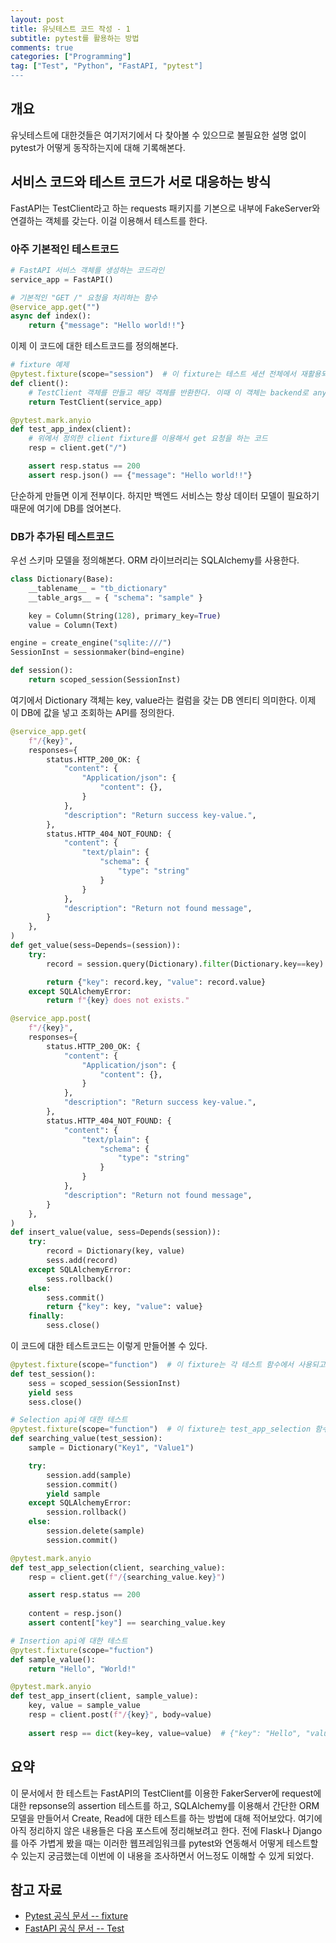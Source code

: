 ```yaml
---
layout: post
title: 유닛테스트 코드 작성 - 1
subtitle: pytest를 활용하는 방법
comments: true
categories: ["Programming"]
tag: ["Test", "Python", "FastAPI, "pytest"]
---
```


## 개요

유닛테스트에 대한것들은 여기저기에서 다 찾아볼 수 있으므로 불필요한 설명 없이 pytest가 어떻게 동작하는지에 대해 기록해본다.

## 서비스 코드와 테스트 코드가 서로 대응하는 방식

FastAPI는 TestClient라고 하는 requests 패키지를 기본으로 내부에 FakeServer와 연결하는 객체를 갖는다. 이걸 이용해서 테스트를 한다.

### 아주 기본적인 테스트코드

``` python
# FastAPI 서비스 객체를 생성하는 코드라인
service_app = FastAPI()

# 기본적인 "GET /" 요청을 처리하는 함수
@service_app.get("")
async def index():
    return {"message": "Hello world!!"}
```

이제 이 코드에 대한 테스트코드를 정의해본다.

``` python
# fixture 예제
@pytest.fixture(scope="session")  # 이 fixture는 테스트 세션 전체에서 재활용되어야 하므로, scope="session"으로 fixture 파라미터를 지정한다.
def client():
    # TestClient 객체를 만들고 해당 객체를 반환한다. 이때 이 객체는 backend로 anyio 패키지를 사용한다. 이 비동기 패키지를 정의하는 파라미터는 asyncio, trio 등으로 선언할수있다.
    return TestClient(service_app)

@pytest.mark.anyio
def test_app_index(client):
    # 위에서 정의한 client fixture를 이용해서 get 요청을 하는 코드
    resp = client.get("/")

    assert resp.status == 200
    assert resp.json() == {"message": "Hello world!!"}
```

단순하게 만들면 이게 전부이다. 하지만 백엔드 서비스는 항상 데이터 모델이 필요하기 때문에 여기에 DB를 얹어본다.

### DB가 추가된 테스트코드

우선 스키마 모델을 정의해본다. ORM 라이브러리는 SQLAlchemy를 사용한다.

``` python
class Dictionary(Base):
    __tablename__ = "tb_dictionary"
    __table_args__ = { "schema": "sample" }

    key = Column(String(128), primary_key=True)
    value = Column(Text)

engine = create_engine("sqlite:///")
SessionInst = sessionmaker(bind=engine)

def session():
    return scoped_session(SessionInst)
```

여기에서 Dictionary 객체는 key, value라는 컬럼을 갖는 DB 엔티티 의미한다. 이제 이 DB에 값을 넣고 조회하는 API를 정의한다.

``` python
@service_app.get(
    f"/{key}", 
    responses={
        status.HTTP_200_OK: {
            "content": {
                "Application/json": {
                    "content": {},
                }
            },
            "description": "Return success key-value.",
        },
        status.HTTP_404_NOT_FOUND: {
            "content": {
                "text/plain": {
                    "schema": {
                        "type": "string"
                    }
                }
            },
            "description": "Return not found message",
        }
    },
)
def get_value(sess=Depends=(session)):
    try:
        record = session.query(Dictionary).filter(Dictionary.key==key).first()

        return {"key": record.key, "value": record.value}
    except SQLAlchemyError:
        return f"{key} does not exists." 

@service_app.post(
    f"/{key}", 
    responses={
        status.HTTP_200_OK: {
            "content": {
                "Application/json": {
                    "content": {},
                }
            },
            "description": "Return success key-value.",
        },
        status.HTTP_404_NOT_FOUND: {
            "content": {
                "text/plain": {
                    "schema": {
                        "type": "string"
                    }
                }
            },
            "description": "Return not found message",
        }
    },
)
def insert_value(value, sess=Depends(session)):
    try:
        record = Dictionary(key, value)
        sess.add(record)
    except SQLAlchemyError:
        sess.rollback()
    else:
        sess.commit()
        return {"key": key, "value": value}
    finally:
        sess.close()
```

이 코드에 대한 테스트코드는 이렇게 만들어볼 수 있다.

``` python
@pytest.fixture(scope="function")  # 이 fixture는 각 테스트 함수에서 사용되고 종료되어야 하므로 scope="function"으로 지정한다.
def test_session():
    sess = scoped_session(SessionInst)
    yield sess
    sess.close()

# Selection api에 대한 테스트
@pytest.fixture(scope="function")  # 이 fixture는 test_app_selection 함수에서만 사용되기 때문에 scope="function"으로 지정한다.
def searching_value(test_session):
    sample = Dictionary("Key1", "Value1")

    try:
        session.add(sample)
        session.commit()
        yield sample
    except SQLAlchemyError:
        session.rollback()
    else:
        session.delete(sample)
        session.commit()

@pytest.mark.anyio
def test_app_selection(client, searching_value):
    resp = client.get(f"/{searching_value.key}")

    assert resp.status == 200
    
    content = resp.json()
    assert content["key"] == searching_value.key

# Insertion api에 대한 테스트
@pytest.fixture(scope="fuction")
def sample_value():
    return "Hello", "World!"

@pytest.mark.anyio
def test_app_insert(client, sample_value):
    key, value = sample_value
    resp = client.post(f"/{key}", body=value)
    
    assert resp == dict(key=key, value=value)  # {"key": "Hello", "value": "World!} 가 반환되므로 assertion True
```

## 요약

이 문서에서 한 테스트는 FastAPI의 TestClient를 이용한 FakerServer에 request에 대한 repsonse의 assertion 테스트를 하고, SQLAlchemy를 이용해서 간단한 ORM 모델을 만들어서 Create, Read에 대한 테스트를 하는 방법에 대해 적어보았다.
여기에 아직 정리하지 않은 내용들은 다음 포스트에 정리해보려고 한다. 전에 Flask나 Django를 아주 가볍게 봤을 때는 이러한 웹프레임워크를 pytest와 연동해서 어떻게 테스트할 수 있는지 궁금했는데 이번에 이 내용을 조사하면서 어느정도 이해할 수 있게 되었다.

## 참고 자료

* [Pytest 공식 문서 -- fixture]()
* [FastAPI 공식 문서 -- Test](https://fastapi.tiangolo.com/tutorial/testing/)
